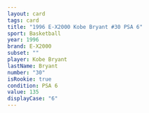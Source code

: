 ```yaml
---
layout: card
tags: card
title: "1996 E-X2000 Kobe Bryant #30 PSA 6"
sport: Basketball
year: 1996
brand: E-X2000
subset: ""
player: Kobe Bryant
lastName: Bryant
number: "30"
isRookie: true
condition: PSA 6
value: 135
displayCase: "6"
---
```

